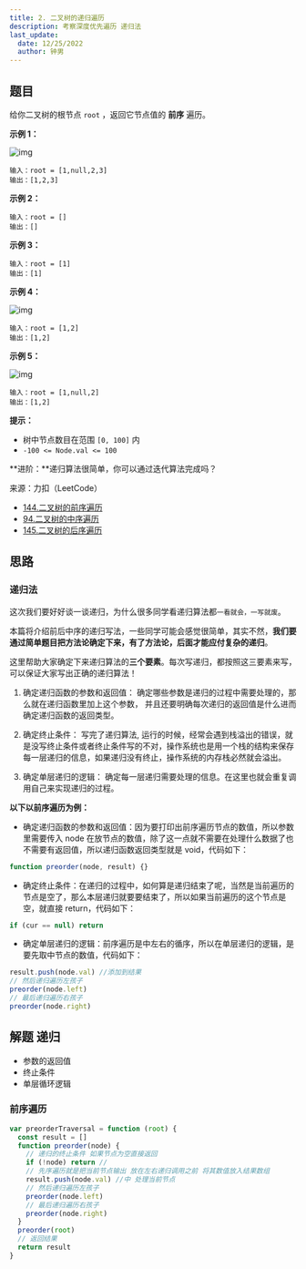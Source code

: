 ```yaml
---
title: 2. 二叉树的递归遍历
description: 考察深度优先遍历 递归法
last_update:
  date: 12/25/2022
  author: 钟男
---
```


## 题目

给你二叉树的根节点 `root` ，返回它节点值的 **前序** 遍历。

**示例 1：**

![img](https://assets.leetcode.com/uploads/2020/09/15/inorder_1.jpg)

```
输入：root = [1,null,2,3]
输出：[1,2,3]
```

**示例 2：**

```
输入：root = []
输出：[]
```

**示例 3：**

```
输入：root = [1]
输出：[1]
```

**示例 4：**

![img](https://assets.leetcode.com/uploads/2020/09/15/inorder_5.jpg)

```
输入：root = [1,2]
输出：[1,2]
```

**示例 5：**

![img](https://assets.leetcode.com/uploads/2020/09/15/inorder_4.jpg)

```
输入：root = [1,null,2]
输出：[1,2]
```

**提示：**

- 树中节点数目在范围 `[0, 100]` 内
- `-100 <= Node.val <= 100`

**进阶：**递归算法很简单，你可以通过迭代算法完成吗？

来源：力扣（LeetCode）

- [144.二叉树的前序遍历](https://leetcode.cn/problems/binary-tree-preorder-traversal/)
- [94.二叉树的中序遍历](https://leetcode.cn/problems/binary-tree-inorder-traversal/)
- [145.二叉树的后序遍历](https://leetcode.cn/problems/binary-tree-postorder-traversal/)

## 思路

### **递归法**

这次我们要好好谈一谈递归，为什么很多同学看递归算法都`一看就会，一写就废`。

本篇将介绍前后中序的递归写法，一些同学可能会感觉很简单，其实不然，**我们要通过简单题目把方法论确定下来，有了方法论，后面才能应付复杂的递归**。

这里帮助大家确定下来递归算法的**三个要素**。每次写递归，都按照这三要素来写，可以保证大家写出正确的递归算法！

1. 确定递归函数的参数和返回值： 确定哪些参数是递归的过程中需要处理的，那么就在递归函数里加上这个参数， 并且还要明确每次递归的返回值是什么进而确定递归函数的返回类型。

2. 确定终止条件： 写完了递归算法, 运行的时候，经常会遇到栈溢出的错误，就是没写终止条件或者终止条件写的不对，操作系统也是用一个栈的结构来保存每一层递归的信息，如果递归没有终止，操作系统的内存栈必然就会溢出。

3. 确定单层递归的逻辑： 确定每一层递归需要处理的信息。在这里也就会重复调用自己来实现递归的过程。

**以下以前序遍历为例：**

- 确定递归函数的参数和返回值：因为要打印出前序遍历节点的数值，所以参数里需要传入 node 在放节点的数值，除了这一点就不需要在处理什么数据了也不需要有返回值，所以递归函数返回类型就是 void，代码如下：

```js
function preorder(node, result) {}
```

- 确定终止条件：在递归的过程中，如何算是递归结束了呢，当然是当前遍历的节点是空了，那么本层递归就要要结束了，所以如果当前遍历的这个节点是空，就直接 return，代码如下：

```js
if (cur == null) return
```

- 确定单层递归的逻辑：前序遍历是中左右的循序，所以在单层递归的逻辑，是要先取中节点的数值，代码如下：

```js
result.push(node.val) //添加到结果
// 然后递归遍历左孩子
preorder(node.left)
// 最后递归遍历右孩子
preorder(node.right)
```

## 解题 递归

- 参数的返回值
- 终止条件
- 单层循环逻辑

### 前序遍历

```js
var preorderTraversal = function (root) {
  const result = []
  function preorder(node) {
    // 递归的终止条件 如果节点为空直接返回
    if (!node) return //
    // 先序遍历就是把当前节点输出 放在左右递归调用之前 将其数值放入结果数组
    result.push(node.val) //中 处理当前节点
    // 然后递归遍历左孩子
    preorder(node.left)
    // 最后递归遍历右孩子
    preorder(node.right)
  }
  preorder(root)
  // 返回结果
  return result
}
```

